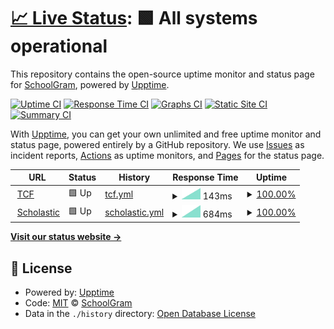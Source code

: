 # [📈 Live Status](https://demo.upptime.js.org): <!--live status--> **🟩 All systems operational**

This repository contains the open-source uptime monitor and status page for [SchoolGram](schoolgram.io), powered by [Upptime](https://github.com/upptime/upptime).

[![Uptime CI](https://github.com/schoolgram/uptime/workflows/Uptime%20CI/badge.svg)](https://github.com/schoolgram/uptime/actions?query=workflow%3A%22Uptime+CI%22)
[![Response Time CI](https://github.com/schoolgram/uptime/workflows/Response%20Time%20CI/badge.svg)](https://github.com/schoolgram/uptime/actions?query=workflow%3A%22Response+Time+CI%22)
[![Graphs CI](https://github.com/schoolgram/uptime/workflows/Graphs%20CI/badge.svg)](https://github.com/schoolgram/uptime/actions?query=workflow%3A%22Graphs+CI%22)
[![Static Site CI](https://github.com/schoolgram/uptime/workflows/Static%20Site%20CI/badge.svg)](https://github.com/schoolgram/uptime/actions?query=workflow%3A%22Static+Site+CI%22)
[![Summary CI](https://github.com/schoolgram/uptime/workflows/Summary%20CI/badge.svg)](https://github.com/schoolgram/uptime/actions?query=workflow%3A%22Summary+CI%22)

With [Upptime](https://upptime.js.org), you can get your own unlimited and free uptime monitor and status page, powered entirely by a GitHub repository. We use [Issues](https://github.com/schoolgram/uptime/issues) as incident reports, [Actions](https://github.com/schoolgram/uptime/actions) as uptime monitors, and [Pages](https://demo.upptime.js.org) for the status page.

<!--start: status pages-->
<!-- This summary is generated by Upptime (https://github.com/upptime/upptime) -->
<!-- Do not edit this manually, your changes will be overwritten -->
<!-- prettier-ignore -->
| URL | Status | History | Response Time | Uptime |
| --- | ------ | ------- | ------------- | ------ |
| <img alt="" src="https://icons.duckduckgo.com/ip3/tcf.arbisoft.com.ico" height="13"> [TCF](https://tcf.arbisoft.com) | 🟩 Up | [tcf.yml](https://github.com/schoolgram/uptime/commits/HEAD/history/tcf.yml) | <details><summary><img alt="Response time graph" src="./graphs/tcf/response-time-week.png" height="20"> 143ms</summary><br><a href="https://schoolgram.github.io/uptime/history/tcf"><img alt="Response time 143" src="https://img.shields.io/endpoint?url=https%3A%2F%2Fraw.githubusercontent.com%2Fschoolgram%2Fuptime%2FHEAD%2Fapi%2Ftcf%2Fresponse-time.json"></a><br><a href="https://schoolgram.github.io/uptime/history/tcf"><img alt="24-hour response time 143" src="https://img.shields.io/endpoint?url=https%3A%2F%2Fraw.githubusercontent.com%2Fschoolgram%2Fuptime%2FHEAD%2Fapi%2Ftcf%2Fresponse-time-day.json"></a><br><a href="https://schoolgram.github.io/uptime/history/tcf"><img alt="7-day response time 143" src="https://img.shields.io/endpoint?url=https%3A%2F%2Fraw.githubusercontent.com%2Fschoolgram%2Fuptime%2FHEAD%2Fapi%2Ftcf%2Fresponse-time-week.json"></a><br><a href="https://schoolgram.github.io/uptime/history/tcf"><img alt="30-day response time 143" src="https://img.shields.io/endpoint?url=https%3A%2F%2Fraw.githubusercontent.com%2Fschoolgram%2Fuptime%2FHEAD%2Fapi%2Ftcf%2Fresponse-time-month.json"></a><br><a href="https://schoolgram.github.io/uptime/history/tcf"><img alt="1-year response time 143" src="https://img.shields.io/endpoint?url=https%3A%2F%2Fraw.githubusercontent.com%2Fschoolgram%2Fuptime%2FHEAD%2Fapi%2Ftcf%2Fresponse-time-year.json"></a></details> | <details><summary><a href="https://schoolgram.github.io/uptime/history/tcf">100.00%</a></summary><a href="https://schoolgram.github.io/uptime/history/tcf"><img alt="All-time uptime 100.00%" src="https://img.shields.io/endpoint?url=https%3A%2F%2Fraw.githubusercontent.com%2Fschoolgram%2Fuptime%2FHEAD%2Fapi%2Ftcf%2Fuptime.json"></a><br><a href="https://schoolgram.github.io/uptime/history/tcf"><img alt="24-hour uptime 100.00%" src="https://img.shields.io/endpoint?url=https%3A%2F%2Fraw.githubusercontent.com%2Fschoolgram%2Fuptime%2FHEAD%2Fapi%2Ftcf%2Fuptime-day.json"></a><br><a href="https://schoolgram.github.io/uptime/history/tcf"><img alt="7-day uptime 100.00%" src="https://img.shields.io/endpoint?url=https%3A%2F%2Fraw.githubusercontent.com%2Fschoolgram%2Fuptime%2FHEAD%2Fapi%2Ftcf%2Fuptime-week.json"></a><br><a href="https://schoolgram.github.io/uptime/history/tcf"><img alt="30-day uptime 100.00%" src="https://img.shields.io/endpoint?url=https%3A%2F%2Fraw.githubusercontent.com%2Fschoolgram%2Fuptime%2FHEAD%2Fapi%2Ftcf%2Fuptime-month.json"></a><br><a href="https://schoolgram.github.io/uptime/history/tcf"><img alt="1-year uptime 100.00%" src="https://img.shields.io/endpoint?url=https%3A%2F%2Fraw.githubusercontent.com%2Fschoolgram%2Fuptime%2FHEAD%2Fapi%2Ftcf%2Fuptime-year.json"></a></details>
| <img alt="" src="https://icons.duckduckgo.com/ip3/scholastic.schoolgram.io.ico" height="13"> [Scholastic](https://scholastic.schoolgram.io) | 🟩 Up | [scholastic.yml](https://github.com/schoolgram/uptime/commits/HEAD/history/scholastic.yml) | <details><summary><img alt="Response time graph" src="./graphs/scholastic/response-time-week.png" height="20"> 684ms</summary><br><a href="https://schoolgram.github.io/uptime/history/scholastic"><img alt="Response time 684" src="https://img.shields.io/endpoint?url=https%3A%2F%2Fraw.githubusercontent.com%2Fschoolgram%2Fuptime%2FHEAD%2Fapi%2Fscholastic%2Fresponse-time.json"></a><br><a href="https://schoolgram.github.io/uptime/history/scholastic"><img alt="24-hour response time 684" src="https://img.shields.io/endpoint?url=https%3A%2F%2Fraw.githubusercontent.com%2Fschoolgram%2Fuptime%2FHEAD%2Fapi%2Fscholastic%2Fresponse-time-day.json"></a><br><a href="https://schoolgram.github.io/uptime/history/scholastic"><img alt="7-day response time 684" src="https://img.shields.io/endpoint?url=https%3A%2F%2Fraw.githubusercontent.com%2Fschoolgram%2Fuptime%2FHEAD%2Fapi%2Fscholastic%2Fresponse-time-week.json"></a><br><a href="https://schoolgram.github.io/uptime/history/scholastic"><img alt="30-day response time 684" src="https://img.shields.io/endpoint?url=https%3A%2F%2Fraw.githubusercontent.com%2Fschoolgram%2Fuptime%2FHEAD%2Fapi%2Fscholastic%2Fresponse-time-month.json"></a><br><a href="https://schoolgram.github.io/uptime/history/scholastic"><img alt="1-year response time 684" src="https://img.shields.io/endpoint?url=https%3A%2F%2Fraw.githubusercontent.com%2Fschoolgram%2Fuptime%2FHEAD%2Fapi%2Fscholastic%2Fresponse-time-year.json"></a></details> | <details><summary><a href="https://schoolgram.github.io/uptime/history/scholastic">100.00%</a></summary><a href="https://schoolgram.github.io/uptime/history/scholastic"><img alt="All-time uptime 100.00%" src="https://img.shields.io/endpoint?url=https%3A%2F%2Fraw.githubusercontent.com%2Fschoolgram%2Fuptime%2FHEAD%2Fapi%2Fscholastic%2Fuptime.json"></a><br><a href="https://schoolgram.github.io/uptime/history/scholastic"><img alt="24-hour uptime 100.00%" src="https://img.shields.io/endpoint?url=https%3A%2F%2Fraw.githubusercontent.com%2Fschoolgram%2Fuptime%2FHEAD%2Fapi%2Fscholastic%2Fuptime-day.json"></a><br><a href="https://schoolgram.github.io/uptime/history/scholastic"><img alt="7-day uptime 100.00%" src="https://img.shields.io/endpoint?url=https%3A%2F%2Fraw.githubusercontent.com%2Fschoolgram%2Fuptime%2FHEAD%2Fapi%2Fscholastic%2Fuptime-week.json"></a><br><a href="https://schoolgram.github.io/uptime/history/scholastic"><img alt="30-day uptime 100.00%" src="https://img.shields.io/endpoint?url=https%3A%2F%2Fraw.githubusercontent.com%2Fschoolgram%2Fuptime%2FHEAD%2Fapi%2Fscholastic%2Fuptime-month.json"></a><br><a href="https://schoolgram.github.io/uptime/history/scholastic"><img alt="1-year uptime 100.00%" src="https://img.shields.io/endpoint?url=https%3A%2F%2Fraw.githubusercontent.com%2Fschoolgram%2Fuptime%2FHEAD%2Fapi%2Fscholastic%2Fuptime-year.json"></a></details>

<!--end: status pages-->

[**Visit our status website →**](https://demo.upptime.js.org)

## 📄 License

- Powered by: [Upptime](https://github.com/upptime/upptime)
- Code: [MIT](./LICENSE) © [SchoolGram](schoolgram.io)
- Data in the `./history` directory: [Open Database License](https://opendatacommons.org/licenses/odbl/1-0/)
